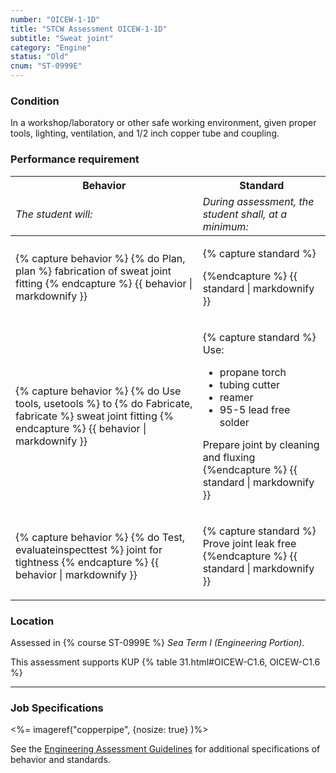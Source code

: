```yaml
---
number: "OICEW-1-1D"
title: "STCW Assessment OICEW-1-1D"
subtitle: "Sweat joint"
category: "Engine"
status: "Old"
cnum: "ST-0999E"
---
```

### Condition

In a workshop/laboratory or other safe working environment, given proper tools, lighting, ventilation, and 1/2 inch copper tube and coupling.

### Performance requirement 

<table width='100%' class='Guidelines'>
 <thead>
 <tr>
     <th class='thirty'>Behavior</th>
     <th class='seventy'>Standard</th>
 </tr>
 <tr>
     <td><em>The student will:</em></td>
     <td><em>During assessment, the student shall, at a minimum:</em></td>
 </tr>
 </thead>
 <tbody>
 

<tr><td>

{% capture behavior %}
{% do Plan, plan %} fabrication of sweat joint fitting
{% endcapture %}
{{ behavior | markdownify }}

</td><td>

{% capture standard %}

{%endcapture %}
{{ standard | markdownify }}

</td></tr>



<tr><td>

{% capture behavior %}
{% do Use tools, usetools %} to {% do Fabricate, fabricate %} sweat joint fitting
{% endcapture %}
{{ behavior | markdownify }}

</td><td>

{% capture standard %}
Use:

  * propane torch
  * tubing cutter
  * reamer
  * 95-5 lead free solder

Prepare joint by cleaning and fluxing
{%endcapture %}
{{ standard | markdownify }}

</td></tr>



<tr><td>

{% capture behavior %}
{% do Test, evaluateinspecttest %} joint for tightness
{% endcapture %}
{{ behavior | markdownify }}

</td><td>

{% capture standard %}
Prove joint leak free
{%endcapture %}
{{ standard | markdownify }}

</td></tr>



 </tbody>
 </table>

### Location

Assessed in  {% course  ST-0999E %}  *Sea Term I (Engineering Portion)*.

This assessment supports KUP {% table 31.html#OICEW-C1.6, OICEW-C1.6 %}

***

### Job Specifications

<%= imageref("copperpipe", {nosize: true} )%>

See the [Engineering Assessment Guidelines](guidelines) for additional specifications of behavior and standards.